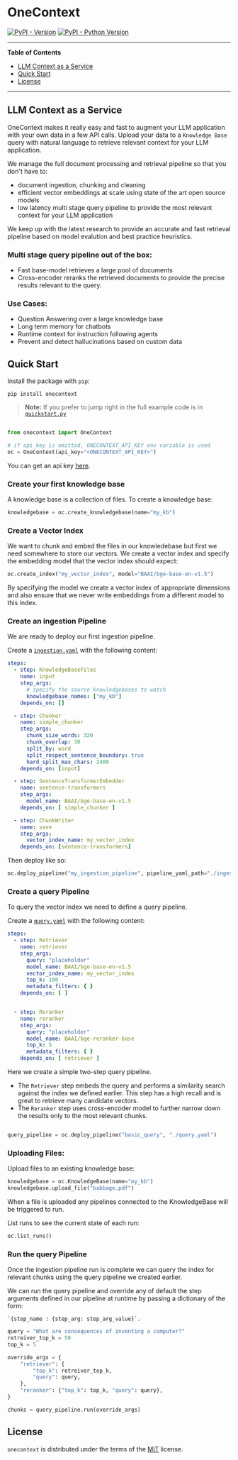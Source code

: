 # OneContext

[![PyPI - Version](https://img.shields.io/pypi/v/onecontext.svg)](https://pypi.org/project/onecontext)
[![PyPI - Python Version](https://img.shields.io/pypi/pyversions/onecontext.svg)](https://pypi.org/project/onecontext)

-----
**Table of Contents**
- [LLM Context as a Service](#llm-context-as-a-service)
- [Quick Start](#quick-start)
- [License](#license)

-----

## LLM Context as a Service

OneContext makes it really easy and fast to augment your LLM application with your own data
in a few API calls. Upload your data to a `Knowledge Base` query with natural language to retrieve relevant context for your LLM application.

We manage the full document processing and retrieval pipeline so that you don't have to:

- document ingestion, chunking and cleaning
- efficient vector embeddings at scale using state of the art open source models
- low latency multi stage query pipeline to provide the most relevant context
for your LLM application

We keep up with the latest research to provide an accurate and fast retrieval pipeline
based on model evalution and best practice heuristics.

### Multi stage query pipeline out of the box:
- Fast base-model retrieves a large pool of documents
- Cross-encoder reranks the retrieved documents to provide the precise
results relevant to the query.

### Use Cases:
- Question Answering over a large knowledge base
- Long term memory for chatbots
- Runtime context for instruction following agents
- Prevent and detect hallucinations based on custom data


## Quick Start

Install the package with `pip`:

```shell
pip install onecontext
```

> **Note:**
> If you prefer to jump right in the full example code is in [`quickstart.py`](examples/quickstart.py)


``` python

from onecontext import OneContext

# if api_key is omitted, ONECONTEXT_API_KEY env variable is used
oc = OneContext(api_key="<ONECONTEXT_API_KEY>")
```

You can get an api key [here](https://onecontext.ai/).

### Create your first knowledge base

A knowledge base is a collection of files. To create a knowledge base:

``` python
knowledgebase = oc.create_knowledgebase(name="my_kb")
```

### Create a Vector Index

We want to chunk and embed the files in our knowledebase but first we need
somewhere to store our vectors. We create a vector index and specify the
embedding model that the vector index should expect:


``` py
oc.create_index("my_vector_index", model="BAAI/bge-base-en-v1.5")
```

By specifying the model we create a vector index of appropriate dimensions and
also ensure that we never write embeddings from a different model to this index.



### Create an ingestion Pipeline

We are ready to deploy our first ingestion pipeline.

Create a [`ingestion.yaml`](examples/ingestion.yaml) with the following content:

```yaml
steps:
  - step: KnowledgeBaseFiles
    name: input
    step_args:
      # specify the source knowledgebases to watch
      knowledgebase_names: ["my_kb"]
    depends_on: []

  - step: Chunker
    name: simple_chunker
    step_args:
      chunk_size_words: 320
      chunk_overlap: 30
      split_by: word
      split_respect_sentence_boundary: true
      hard_split_max_chars: 2400
    depends_on: [input]

  - step: SentenceTransformerEmbedder
    name: sentence-transformers
    step_args:
      model_name: BAAI/bge-base-en-v1.5
    depends_on: [ simple_chunker ]

  - step: ChunkWriter
    name: save
    step_args:
      vector_index_name: my_vector_index
    depends_on: [sentence-transformers]
```

Then deploy like so:

```python
oc.deploy_pipeline("my_ingestion_pipeline", pipeline_yaml_path="./ingestion.yaml")
```

### Create a query Pipeline

To query the vector index we need to define a query pipeline.

Create a [`query.yaml`](examples/query.yaml) with the following content:

```yaml
steps:
  - step: Retriever
    name: retriever
    step_args:
      query: "placeholder"
      model_name: BAAI/bge-base-en-v1.5
      vector_index_name: my_vector_index
      top_k: 100
      metadata_filters: { }
    depends_on: [ ]


  - step: Reranker
    name: reranker
    step_args:
      query: "placeholder"
      model_name: BAAI/bge-reranker-base
      top_k: 5
      metadata_filters: { }
    depends_on: [ retriever ]

```

Here we create a simple two-step query pipeline.

- The `Retriever` step embeds the query and performs a similarity search against
    the index we defined earlier. This step has a high recall and is great to
    retrieve many candidate vectors.
- The `Reranker` step uses cross-encoder model to further narrow down the results
only to the most relevant chunks.


``` py

query_pipeline = oc.deploy_pipeline("basic_query", "./query.yaml")

```

### Uploading Files:

Upload files to an existing knowledge base:

```python
knowledgebase = oc.KnowledgeBase(name="my_kb")
knowledgebase.upload_file("babbage.pdf")
```

When a file is uploaded any pipelines connected to the KnowledgeBase will be
triggered to run.

List runs to see the current state of each run:


```python
oc.list_runs()
```


### Run the query Pipeline

Once the ingestion pipeline run is complete we can query the index for relevant chunks
using the query pipeline we created earlier.

We can run the query pipeline and override any of default the step arguments defined in our pipeline at runtime by passing
a dictionary of the form:

    `{step_name : {step_arg: step_arg_value}`.


``` py
query = "What are consequences of inventing a computer?"
retreiver_top_k = 50
top_k = 5

override_args = {
    "retriever": {
        "top_k": retreiver_top_k,
        "query": query,
    },
    "reranker": {"top_k": top_k, "query": query},
}

chunks = query_pipeline.run(override_args)
```


## License

`onecontext` is distributed under the terms of the [MIT](https://spdx.org/licenses/MIT.html) license.

